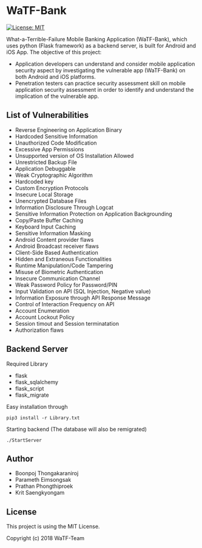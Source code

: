# WaTF-Bank
[![License: MIT](https://img.shields.io/badge/License-MIT-blue.svg)](https://opensource.org/licenses/MIT)

What-a-Terrible-Failure Mobile Banking Application (WaTF-Bank), which uses python (Flask framework) as a backend server, is built for Android and iOS App. The objective of this project:
- Application developers can understand and consider mobile application security aspect by investigating the vulnerable app (WaTF-Bank) on both Android and iOS platforms.
- Penetration testers can practice security assessment skill on mobile application security assessment in order to identify and understand the implication of the vulnerable app.

## List of Vulnerabilities

- Reverse Engineering on Application Binary
- Hardcoded Sensitive Information
- Unauthorized Code Modification
- Excessive App Permissions
- Unsupported version of OS Installation Allowed
- Unrestricted Backup File
- Application Debuggable
- Weak Cryptographic Algorithm
- Hardcoded key
- Custom Encryption Protocols
- Insecure Local Storage
- Unencrypted Database Files
- Information Disclosure Through Logcat
- Sensitive Information Protection on Application Backgrounding
- Copy/Paste Buffer Caching
- Keyboard Input Caching
- Sensitive Information Masking
- Android Content provider flaws
- Android Broadcast receiver flaws
- Client-Side Based Authentication
- Hidden and Extraneous Functionalities
- Runtime Manipulation/Code Tampering
- Misuse of Biometric Authentication
- Insecure Communication Channel
- Weak Password Policy for Password/PIN
- Input Validation on API (SQL Injection, Negative value)
- Information Exposure through API Response Message
- Control of Interaction Frequency on API
- Account Enumeration
- Account Lockout Policy
- Session timout and Session terminatation
- Authorization flaws

## Backend Server

Required Library
- flask  
- flask_sqlalchemy
- flask_script
- flask_migrate

Easy installation through

```
pip3 install -r Library.txt
```

Starting backend (The database will also be remigrated)
```
./StartServer
```

## Author

- Boonpoj Thongakaraniroj
- Parameth Eimsongsak
- Prathan Phongthiproek
- Krit Saengkyongam

## License
This project is using the MIT License.

Copyright (c) 2018 WaTF-Team
